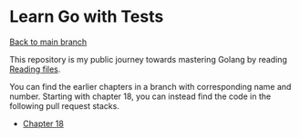 # Learn Go with Tests

[Back to main branch](https://github.com/JRasmusBm/learn-go-with-tests)

This repository is my public journey towards mastering Golang by reading [Reading files](https://quii.gitbook.io/learn-go-with-tests/go-fundamentals/reading-files). 

You can find the earlier chapters in a branch with corresponding name and number. Starting with chapter 18, you can instead find the code in the following pull request stacks.

- [Chapter 18](https://github.com/JRasmusBm/learn-go-with-tests/pull/1)

